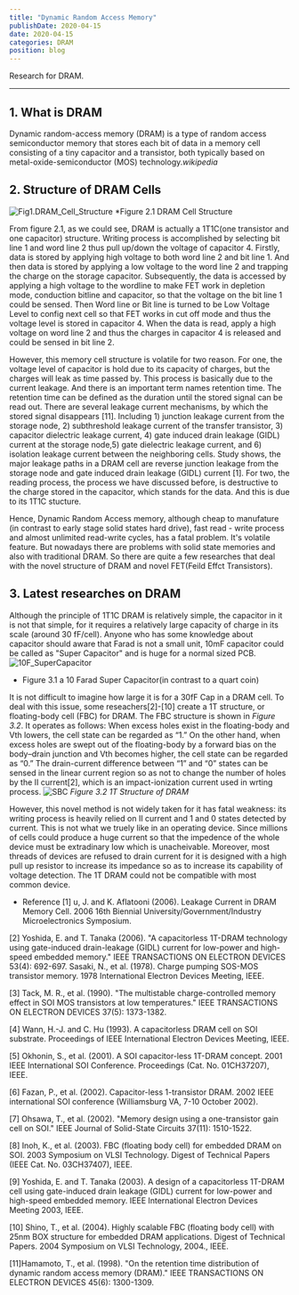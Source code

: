 ```yaml
---
title: "Dynamic Random Access Memory"
publishDate: 2020-04-15
date: 2020-04-15
categories: DRAM
position: blog
---
```


Research for DRAM.

---

<div id="toc"></div>

## 1. What is DRAM

Dynamic random-access memory (DRAM) is a type of random access semiconductor memory that stores each bit of data in a memory cell consisting of a tiny capacitor and a transistor, both typically based on metal-oxide-semiconductor (MOS) technology.*wikipedia*

## 2. Structure of DRAM Cells

![Fig1.DRAM_Cell_Structure](https://upload.wikimedia.org/wikipedia/commons/b/bd/DRAM_Cell_Structure_%28Model_of_Single_Circuit_Cell%29.PNG)
*Figure 2.1 DRAM Cell Structure

From figure 2.1, as we could see, DRAM is actually a 1T1C(one transistor and one capacitor) structure. Writing process is accomplished by selecting bit line 1 and word line 2 thus pull up/down the voltage of capacitor 4. Firstly, data is stored by applying high voltage to both word line 2 and bit line 1. And then data is stored by applying a low voltage to the word line 2 and trapping the charge on the storage capacitor. Subsequently, the data is accessed by applying a high voltage to the wordline to make FET work in depletion mode, conduction bitline and capacitor, so that the voltage on the bit line 1 could be sensed. Then Word line or Bit line is turned to be Low Voltage Level to config next cell so that FET works in cut off mode and thus the voltage level is stored in capacitor 4. When the data is read, apply a high voltage on word line 2 and thus the charges in capacitor 4 is released and could be sensed in bit line 2.

However, this memory cell structure is volatile for two reason. For one, the voltage level of capacitor is hold due to its capacity of charges, but the charges will leak as time passed by. This process is basically due to the current leakage. And there is an important term names retention time. The retention time can be defined as the duration until the stored signal can be read out. There are several leakage current mechanisms, by which the stored signal disappears [11]. Including 1) junction leakage current from the storage node, 2) subthreshold leakage current of the transfer transistor, 3) capacitor dielectric leakage current, 4) gate induced drain leakage (GIDL) current at the storage node,5) gate dielectric leakage current, and 6) isolation leakage current between the neighboring cells. Study shows, the major leakage paths in a DRAM cell are reverse junction leakage from the storage node and gate induced drain leakage (GIDL) current [1]. For two, the reading process, the process we have discussed before, is destructive to the charge stored in the capacitor, which stands for the data. And this is due to its 1T1C stucture.

Hence, Dynamic Random Access memory, although cheap to manufature (in contrast to early stage solid states hard drive), fast read - write process and almost unlimited read-write cycles, has a fatal problem. It's volatile feature. But nowadays there are problems with solid state memories and also with traditional DRAM. So there are quite a few researches that deal with the novel structure of DRAM and novel FET(Feild Effct Transistors).

## 3. Latest researches on DRAM

Although the principle of 1T1C DRAM is relatively simple, the capacitor in it is not that simple, for it requires a relatively large capacity of charge in its scale (around 30 fF/cell). Anyone who has some knowledge about capacitor should aware that Farad is not a small unit, 10mF capacitor could be called as "Super Capacitor" and is huge for a normal sized PCB.
![10F_SuperCapacitor](http://suo.im/6rfizX)

* Figure 3.1 a 10 Farad Super Capacitor(in contrast to a quart coin)

It is not difficult to imagine how large it is for a 30fF Cap in a DRAM cell. To deal with this issue, some reseachers[2]-[10] create a 1T structure, or floating-body cell (FBC) for DRAM. The FBC structure is shown in *Figure 3.2*. It operates as follows: When excess holes exist in the floating-body and Vth lowers, the cell state can be regarded as “1.” On the other hand, when excess holes are swept out of the floating-body by a forward bias on the body–drain junction and Vth becomes higher, the cell state can be regarded as “0.” The drain-current difference between “1” and “0” states can be sensed in the linear current region so as not to change the number of holes by the II current[2], which is an impact-ionization current used in wrting process.
![SBC](https://s1.ax1x.com/2020/04/21/JGFuvQ.png)
*Figure 3.2 1T Structure of DRAM*

However, this novel method is not widely taken for it has fatal weakness: its writing process is heavily relied on II current and 1 and 0 states detected by current. This is not what we truely like in an operating device. Since millions of cells could produce a huge current so that the impedence of the whole device must be extradinary low which is unacheivable. Moreover, most threads of devices are refused to drain current for it is designed with a high pull up resistor to increase its impedance so as to increase its capability of voltage detection. The 1T DRAM could not be compatible with most common device.

* Reference
[1] u, J. and K. Aflatooni (2006). Leakage Current in DRAM Memory Cell. 2006 16th Biennial University/Government/Industry Microelectronics Symposium.

[2] Yoshida, E. and T. Tanaka (2006). "A capacitorless 1T-DRAM technology using gate-induced drain-leakage (GIDL) current for low-power and high-speed embedded memory." IEEE TRANSACTIONS ON ELECTRON DEVICES 53(4): 692-697.
Sasaki, N., et al. (1978). Charge pumping SOS-MOS transistor memory. 1978 International Electron Devices Meeting, IEEE.

[3] Tack, M. R., et al. (1990). "The multistable charge-controlled memory effect in SOI MOS transistors at low temperatures." IEEE TRANSACTIONS ON ELECTRON DEVICES 37(5): 1373-1382.

[4] Wann, H.-J. and C. Hu (1993). A capacitorless DRAM cell on SOI substrate. Proceedings of IEEE International Electron Devices Meeting, IEEE.

[5] Okhonin, S., et al. (2001). A SOI capacitor-less 1T-DRAM concept. 2001 IEEE International SOI Conference. Proceedings (Cat. No. 01CH37207), IEEE.

[6] Fazan, P., et al. (2002). Capacitor-less 1-transistor DRAM. 2002 IEEE international SOI conference (Williamsburg VA, 7-10 October 2002).

[7] Ohsawa, T., et al. (2002). "Memory design using a one-transistor gain cell on SOI." IEEE Journal of Solid-State Circuits 37(11): 1510-1522.

[8] Inoh, K., et al. (2003). FBC (floating body cell) for embedded DRAM on SOI. 2003 Symposium on VLSI Technology. Digest of Technical Papers (IEEE Cat. No. 03CH37407), IEEE.

[9] Yoshida, E. and T. Tanaka (2003). A design of a capacitorless 1T-DRAM cell using gate-induced drain leakage (GIDL) current for low-power and high-speed embedded memory. IEEE International Electron Devices Meeting 2003, IEEE.

[10] Shino, T., et al. (2004). Highly scalable FBC (floating body cell) with 25nm BOX structure for embedded DRAM applications. Digest of Technical Papers. 2004 Symposium on VLSI Technology, 2004., IEEE.

[11]Hamamoto, T., et al. (1998). "On the retention time distribution of dynamic random access memory (DRAM)." IEEE TRANSACTIONS ON ELECTRON DEVICES 45(6): 1300-1309.
